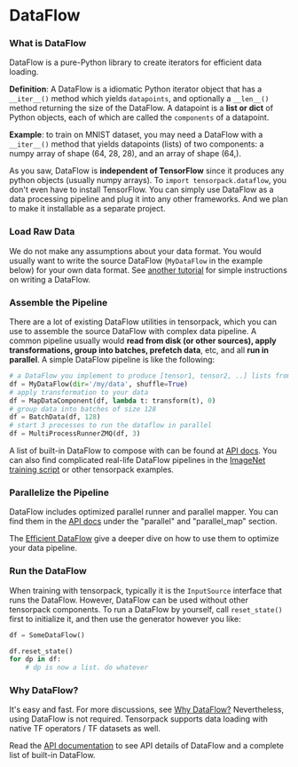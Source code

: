 
# DataFlow

### What is DataFlow

DataFlow is a pure-Python library to create iterators for efficient data loading.

**Definition**: A DataFlow is a idiomatic Python iterator object that has a `__iter__()` method
which yields `datapoints`, and optionally a `__len__()` method returning the size of the DataFlow.
A datapoint is a **list or dict** of Python objects, each of which are called the `components` of a datapoint.

**Example**: to train on MNIST dataset, you may need a DataFlow with a `__iter__()` method
that yields datapoints (lists) of two components:
a numpy array of shape (64, 28, 28), and an array of shape (64,).

As you saw,
DataFlow is __independent of TensorFlow__ since it produces any python objects
(usually numpy arrays).
To `import tensorpack.dataflow`, you don't even have to install TensorFlow.
You can simply use DataFlow as a data processing pipeline and plug it into any other frameworks.
And we plan to make it installable as a separate project.

### Load Raw Data
We do not make any assumptions about your data format.
You would usually want to write the source DataFlow (`MyDataFlow` in the example below) for your own data format.
See [another tutorial](extend/dataflow.html) for simple instructions on writing a DataFlow.

### Assemble the Pipeline
There are a lot of existing DataFlow utilities in tensorpack, which you can use to assemble
the source DataFlow with complex data pipeline.
A common pipeline usually would 
__read from disk (or other sources), 
apply transformations, 
group into batches, prefetch data__, etc, and all __run in parallel__.
A simple DataFlow pipeline is like the following:

````python
# a DataFlow you implement to produce [tensor1, tensor2, ..] lists from whatever sources:
df = MyDataFlow(dir='/my/data', shuffle=True)
# apply transformation to your data
df = MapDataComponent(df, lambda t: transform(t), 0)
# group data into batches of size 128
df = BatchData(df, 128)
# start 3 processes to run the dataflow in parallel
df = MultiProcessRunnerZMQ(df, 3)
````

A list of built-in DataFlow to compose with can be found at [API docs](../modules/dataflow.html).
You can also find complicated real-life DataFlow pipelines in the [ImageNet training script](../examples/ImageNetModels/imagenet_utils.py)
or other tensorpack examples.

### Parallelize the Pipeline

DataFlow includes optimized parallel runner and parallel mapper.
You can find them in the [API docs](../modules/dataflow.html) under the
"parallel" and "parallel_map" section.

The [Efficient DataFlow](efficient-dataflow.html) give a deeper dive
on how to use them to optimize your data pipeline.

### Run the DataFlow

When training with tensorpack, typically it is the `InputSource` interface that runs the DataFlow.
However, DataFlow can be used without other tensorpack components.
To run a DataFlow by yourself, call `reset_state()` first to initialize it,
and then use the generator however you like:

```python
df = SomeDataFlow()

df.reset_state()
for dp in df:
    # dp is now a list. do whatever
```

### Why DataFlow?

It's easy and fast. For more discussions, see [Why DataFlow?](/tutorial/philosophy/dataflow.html)
Nevertheless, using DataFlow is not required. 
Tensorpack supports data loading with native TF operators / TF datasets as well.

Read the [API documentation](../../modules/dataflow.html)
to see API details of DataFlow and a complete list of built-in DataFlow.
